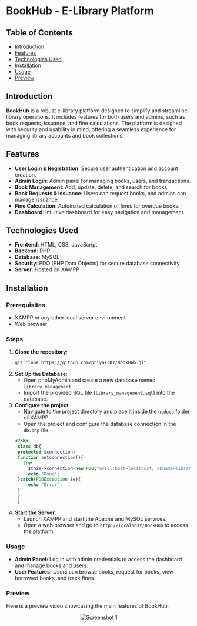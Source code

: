 # BookHub - E-Library Platform

## Table of Contents

- [Introduction](#introduction)
- [Features](#features)
- [Technologies Used](#technologies-used)
- [Installation](#installation)
- [Usage](#usage)
- [Preview](#preview)

## Introduction

**BookHub** is a robust e-library platform designed to simplify and streamline library operations. It includes features for both users and admins, such as book requests, issuance, and fine calculations. The platform is designed with security and usability in mind, offering a seamless experience for managing library accounts and book collections.

## Features

- **User Login & Registration**: Secure user authentication and account creation.
- **Admin Login**: Admin panel for managing books, users, and transactions.
- **Book Management**: Add, update, delete, and search for books.
- **Book Requests & Issuance**: Users can request books, and admins can manage issuance.
- **Fine Calculation**: Automated calculation of fines for overdue books.
- **Dashboard**: Intuitive dashboard for easy navigation and management.

## Technologies Used

- **Frontend**: HTML, CSS, JavaScript
- **Backend**: PHP
- **Database**: MySQL
- **Security**: PDO (PHP Data Objects) for secure database connectivity
- **Server**: Hosted on XAMPP

## Installation

### Prerequisites

- XAMPP or any other local server environment
- Web browser

### Steps

1. **Clone the repository**:
   ```bash
   git clone https://github.com/priyak307/BookHub.git
2. **Set Up the Database**:
   - Open phpMyAdmin and create a new database named `library_management`.
   - Import the provided SQL file (`library_management.sql`) into the database.
3. **Configure the project**:
   - Navigate to the project directory and place it inside the `htdocs` folder of XAMPP.
   - Open the project and configure the database connection in the `db.php` file.
   ```php
   <?php
    class db{
    protected $connection;
    function setconnection(){
      try{
        $this->connection=new PDO("mysql:host=localhost; dbname=library_managment","root","");
        echo "Done";
    }catch(PDOException $e){
        echo "Error";
    }
    }
    }
4. **Start the Server**:
   - Launch XAMPP and start the Apache and MySQL services.
   - Open a web browser and go to `http://localhost/BookHub` to access the platform.

### Usage

- **Admin Panel:** Log in with admin credentials to access the dashboard and manage books and users.
- **User Features:** Users can browse books, request for books, view borrowed books, and track fines.

### Preview

Here is a preview video showcasing the main features of BookHub,
<p align="center">
  <img src="https://github.com/priyak307/BookHub/blob/master/images/preview-video.gif" alt="Screenshot 1"/>
</p>

